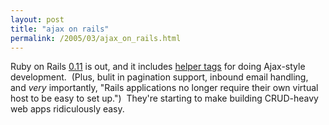 ```yaml
---
layout: post
title: "ajax on rails"
permalink: /2005/03/ajax_on_rails.html
---
```


<p>Ruby on Rails <a href="http://weblog.rubyonrails.com/archives/2005/03/22/rails-0110-ajax-pagination-non-vhost-incoming-mail/">0.11</a> is out, and it includes <a href="http://rails.rubyonrails.com/classes/ActionView/Helpers/JavascriptHelper.html">helper tags</a> for doing Ajax-style development.&nbsp; (Plus, bulit in pagination support, inbound email handling, and <em>very</em> importantly, &quot;Rails applications no longer require their own virtual host to be easy to set up.&quot;)&nbsp; They're starting to make building CRUD-heavy web apps ridiculously easy.</p>


